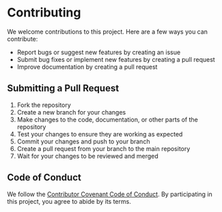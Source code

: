 # Contributing

We welcome contributions to this project. Here are a few ways you can contribute:

- Report bugs or suggest new features by creating an issue
- Submit bug fixes or implement new features by creating a pull request
- Improve documentation by creating a pull request

## Submitting a Pull Request

1. Fork the repository
2. Create a new branch for your changes
3. Make changes to the code, documentation, or other parts of the repository
4. Test your changes to ensure they are working as expected
5. Commit your changes and push to your branch
6. Create a pull request from your branch to the main repository
7. Wait for your changes to be reviewed and merged

## Code of Conduct

We follow the [Contributor Covenant Code of Conduct](https://contributor-covenant.org/version/2/0/code_of_conduct/).
By participating in this project, you agree to abide by its terms.
